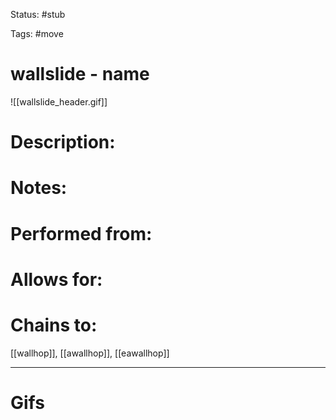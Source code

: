Status: #stub 

Tags: #move

# wallslide - name
![[wallslide_header.gif]]
# Description:


# Notes:


# Performed from:


# Allows for:


# Chains to:
[[wallhop]], [[awallhop]], [[eawallhop]]

___
# Gifs
